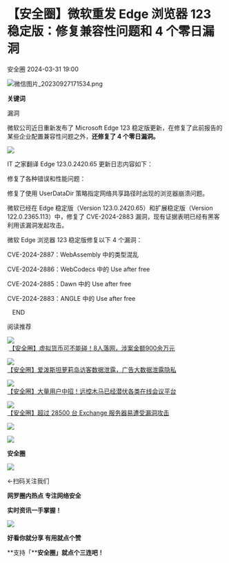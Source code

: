 #  【安全圈】微软重发 Edge 浏览器 123 稳定版：修复兼容性问题和 4 个零日漏洞   
 安全圈   2024-03-31 19:00  
  
![](https://mmbiz.qpic.cn/sz_mmbiz_png/aBHpjnrGylgOvEXHviaXu1fO2nLov9bZ055v7s8F6w1DD1I0bx2h3zaOx0Mibd5CngBwwj2nTeEbupw7xpBsx27Q/640?wx_fmt=png&from=appmsg "微信图片_20230927171534.png")  
  
  
**关键词**  
  
  
  
漏洞  
  
  
微软公司近日重新发布了 Microsoft Edge 123 稳定版更新，在修复了此前报告的某些企业配置兼容性问题之外，**还修复了 4 个零日漏洞。**  
  
  
![](https://mmbiz.qpic.cn/sz_mmbiz_jpg/aBHpjnrGylh1V21zXdZEL78ajeQ0ZtEEicyfYmsr7CZYzRXxiaC2m6WbrnTX3uFamHibrribUvOc5rvZ9j3TicrRmZw/640?wx_fmt=jpeg&from=appmsg "")  
  
IT 之家翻译 Edge 123.0.2420.65 更新日志内容如下：  
  
修复了各种错误和性能问题：  
  
修复了使用 UserDataDir 策略指定网络共享路径时出现的浏览器崩溃问题。  
  
微软已经在 Edge 稳定版（Version 123.0.2420.65）和扩展稳定版（Version 122.0.2365.113）中，修复了 CVE-2024-2883 漏洞，现有证据表明已经有黑客利用该漏洞发起攻击。  
  
微软 Edge 浏览器 123 稳定版修复以下 4 个漏洞：  
  
CVE-2024-2887：WebAssembly 中的类型混乱  
  
CVE-2024-2886：WebCodecs 中的 Use after free  
  
CVE-2024-2885：Dawn 中的 Use after free  
  
CVE-2024-2883：ANGLE 中的 Use after free  
  
  
  
   END    
  
  
阅读推荐  
  
  
![](https://mmbiz.qpic.cn/sz_mmbiz_jpg/1hIdc7JicKRA9pc2U5Wm81WPxCbIhWeLflWNa01TcVt6Cs0urEJEbnPLqeBuJ08ZOrWBjC2STybOATsT78khM0Q/640?wx_fmt=other "")  
 [【安全圈】虚拟货币可不能碰！8人落网，涉案金额900余万元](http://mp.weixin.qq.com/s?__biz=MzIzMzE4NDU1OQ==&mid=2652056919&idx=1&sn=6a9a46b9fa8d07f4f0dfe664fe4f99a8&chksm=f36e0117c4198801df58a93a963211b7729bf3ffb02c32ce546ebdef461ad261b96711b453ad&scene=21#wechat_redirect)  
[](http://mp.weixin.qq.com/s?__biz=MzIzMzE4NDU1OQ==&mid=2652056774&idx=1&sn=2bdce37ef19cbb17edb08149a506bf1d&chksm=f36e0086c4198990902d2df2a6420f357d41ced1151117f025ddd9d62e30ad399dee606057d8&scene=21#wechat_redirect)  
  
  
  
![](https://mmbiz.qpic.cn/sz_mmbiz_png/aBHpjnrGylg3sXcIvKAriaMtW4WnQpdApD84E6v4ETn8B0Q9r99iaGM5PCuQSSh49YOKD3p5iclWMgkDmDrWoh7UQ/640?wx_fmt=png&from=appmsg "")  
[【安全圈】爱泼斯坦萝莉岛访客数据泄露，广告大数据泄露隐私](http://mp.weixin.qq.com/s?__biz=MzIzMzE4NDU1OQ==&mid=2652056919&idx=2&sn=1390bd0a92f08b13555387b1af8f873a&chksm=f36e0117c4198801902c55056c5405f9f8c99f892aa768bb6966323d30babc6f9931d5e4fa97&scene=21#wechat_redirect)  
  
  
  
![](https://mmbiz.qpic.cn/sz_mmbiz_png/aBHpjnrGylg3sXcIvKAriaMtW4WnQpdAptI7xRJHqLUaCiczmU4E0MBVrbHBZ5KGUhHfCUoA1kFZ2KqU7WficXVdQ/640?wx_fmt=png&from=appmsg "")  
[【安全圈】大量用户中招！远控木马已经潜伏各类在线会议平台](http://mp.weixin.qq.com/s?__biz=MzIzMzE4NDU1OQ==&mid=2652056919&idx=3&sn=d77b1fcd6f2774b6391e53060d6b430d&chksm=f36e0117c41988017b9cfeb26c0f3e3b48ed21cb166415825bf0f04f5537037409af7efe4e2c&scene=21#wechat_redirect)  
  
  
  
![](https://mmbiz.qpic.cn/sz_mmbiz_jpg/aBHpjnrGylg3sXcIvKAriaMtW4WnQpdApvGUsWx4Yia4fgz5uL2OYz4vdFP3gwq07MDIkPe021D2JaQMz2LCoicdg/640?wx_fmt=jpeg&from=appmsg "")  
[【安全圈】超过 28500 台 Exchange 服务器易遭受漏洞攻击](http://mp.weixin.qq.com/s?__biz=MzIzMzE4NDU1OQ==&mid=2652056919&idx=4&sn=c1ae418d468bdca5bd20723ed47f785b&chksm=f36e0117c4198801d2e1a1180452eeba80b9672f34d40d793ae7bac297e89ffd5d1e801f9d9b&scene=21#wechat_redirect)  
  
  
  
  
  
  
![](https://mmbiz.qpic.cn/mmbiz_gif/aBHpjnrGylgeVsVlL5y1RPJfUdozNyCEft6M27yliapIdNjlcdMaZ4UR4XxnQprGlCg8NH2Hz5Oib5aPIOiaqUicDQ/640?wx_fmt=gif "")  
  
  
  
![](https://mmbiz.qpic.cn/mmbiz_png/aBHpjnrGylgeVsVlL5y1RPJfUdozNyCEDQIyPYpjfp0XDaaKjeaU6YdFae1iagIvFmFb4djeiahnUy2jBnxkMbaw/640?wx_fmt=png "")  
  
**安全圈**  
  
![](https://mmbiz.qpic.cn/mmbiz_gif/aBHpjnrGylgeVsVlL5y1RPJfUdozNyCEft6M27yliapIdNjlcdMaZ4UR4XxnQprGlCg8NH2Hz5Oib5aPIOiaqUicDQ/640?wx_fmt=gif "")  
  
  
←扫码关注我们  
  
**网罗圈内热点 专注网络安全**  
  
**实时资讯一手掌握！**  
  
  
![](https://mmbiz.qpic.cn/mmbiz_gif/aBHpjnrGylgeVsVlL5y1RPJfUdozNyCE3vpzhuku5s1qibibQjHnY68iciaIGB4zYw1Zbl05GQ3H4hadeLdBpQ9wEA/640?wx_fmt=gif "")  
  
**好看你就分享 有用就点个赞**  
  
**支持「****安全圈」就点个三连吧！**  
  
  
